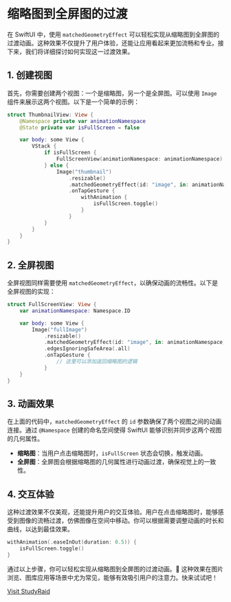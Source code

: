 ﻿# 缩略图到全屏图的过渡

在 SwiftUI 中，使用 `matchedGeometryEffect` 可以轻松实现从缩略图到全屏图的过渡动画。这种效果不仅提升了用户体验，还能让应用看起来更加流畅和专业。接下来，我们将详细探讨如何实现这一过渡效果。

## 1. 创建视图

首先，你需要创建两个视图：一个是缩略图，另一个是全屏图。可以使用 `Image` 组件来展示这两个视图。以下是一个简单的示例：

```swift
struct ThumbnailView: View {
    @Namespace private var animationNamespace
    @State private var isFullScreen = false

    var body: some View {
        VStack {
            if isFullScreen {
                FullScreenView(animationNamespace: animationNamespace)
            } else {
                Image("thumbnail")
                    .resizable()
                    .matchedGeometryEffect(id: "image", in: animationNamespace)
                    .onTapGesture {
                        withAnimation {
                            isFullScreen.toggle()
                        }
                    }
            }
        }
    }
}
```

## 2. 全屏视图

全屏视图同样需要使用 `matchedGeometryEffect`，以确保动画的流畅性。以下是全屏视图的实现：

```swift
struct FullScreenView: View {
    var animationNamespace: Namespace.ID

    var body: some View {
        Image("fullImage")
            .resizable()
            .matchedGeometryEffect(id: "image", in: animationNamespace)
            .edgesIgnoringSafeArea(.all)
            .onTapGesture {
                // 这里可以添加返回缩略图的逻辑
            }
    }
}
```

## 3. 动画效果

在上面的代码中，`matchedGeometryEffect` 的 `id` 参数确保了两个视图之间的动画连接。通过 `@Namespace` 创建的命名空间使得 SwiftUI 能够识别并同步这两个视图的几何属性。

- **缩略图**：当用户点击缩略图时，`isFullScreen` 状态会切换，触发动画。
- **全屏图**：全屏图会根据缩略图的几何属性进行动画过渡，确保视觉上的一致性。

## 4. 交互体验

这种过渡效果不仅美观，还能提升用户的交互体验。用户在点击缩略图时，能够感受到图像的流畅过渡，仿佛图像在空间中移动。你可以根据需要调整动画的时长和曲线，以达到最佳效果。

```swift
withAnimation(.easeInOut(duration: 0.5)) {
    isFullScreen.toggle()
}
```

通过以上步骤，你可以轻松实现从缩略图到全屏图的过渡动画。🎉 这种效果在图片浏览、图库应用等场景中尤为常见，能够有效吸引用户的注意力。快来试试吧！

[Visit StudyRaid](https://app.studyraid.com/en/read/30594/1318628/5z656ga56s65l6l77ya57yp55wl5zu5yiw5ywo5bgp5zu55qe6lh5rih)
